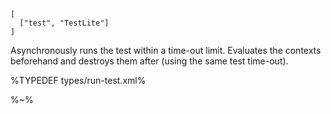 ```## runTest
[
  ["test", "TestLite"]
]
```

Asynchronously runs the test within a time-out limit. Evaluates the contexts beforehand and destroys them after (using the same test time-out).

%TYPEDEF types/run-test.xml%

%~%